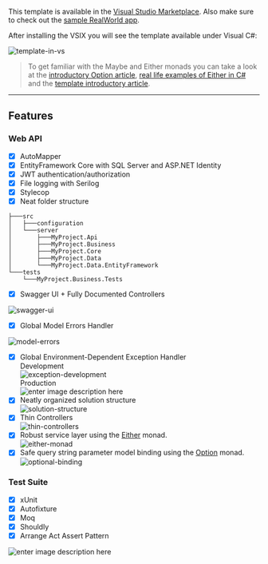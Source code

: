 This template is available in the [Visual Studio Marketplace](https://marketplace.visualstudio.com/items?itemName=dnikolovv.dev-adventures-project-setup#overview). Also make sure to check out the [sample RealWorld app](https://github.com/dnikolovv/dev-adventures-realworld).

After installing the VSIX you will see the template available under Visual C#:

![template-in-vs](https://devadventures.net/wp-content/uploads/2018/06/template-in-vs.png)

> To get familiar with the Maybe and Either monads you can take a look at the [introductory Option article](https://devadventures.net/2018/04/17/forget-object-reference-not-set-to-an-instance-of-an-object-functional-adventures-in-c/), [real life examples of Either in C#](https://devadventures.net/2018/09/20/real-life-examples-of-functional-c-sharp-either/) and the  [template introductory article](https://devadventures.net/2018/06/09/introducing-dev-adventures-net-core-project-template/).


---

## Features

### Web API
- [x] AutoMapper
- [x] EntityFramework Core with SQL Server and ASP.NET Identity
- [x] JWT authentication/authorization
- [x] File logging with Serilog
- [x] Stylecop
- [x] Neat folder structure
```
├───src
│   ├───configuration
│   └───server
│       ├───MyProject.Api
│       ├───MyProject.Business
│       ├───MyProject.Core
│       ├───MyProject.Data
│       └───MyProject.Data.EntityFramework
└───tests
    └───MyProject.Business.Tests

```


- [x] Swagger UI + Fully Documented Controllers <br>

![swagger-ui](https://devadventures.net/wp-content/uploads/2018/06/swagger-ui-new.png)

- [x] Global Model Errors Handler <br>

![model-errors](https://devadventures.net/wp-content/uploads/2018/05/model-errors.png)
- [x] Global Environment-Dependent Exception Handler <br>
Development <br>
![exception-development](https://devadventures.net/wp-content/uploads/2018/06/exception-development.png)<br> 
Production <br>
![enter image description here](https://devadventures.net/wp-content/uploads/2018/05/exception-production.png)
- [x] Neatly organized solution structure <br>
![solution-structure](https://devadventures.net/wp-content/uploads/2018/05/solution-structure.png)
- [x] Thin Controllers <br>
![thin-controllers](https://devadventures.net/wp-content/uploads/2018/05/tight-controllers.png) <br>
- [x] Robust service layer using the [Either](http://optional-github.com) monad. <br>
![either-monad](https://devadventures.net/wp-content/uploads/2018/05/either-monad.png)<br>
- [x] Safe query string parameter model binding using the [Option](http://optional-github.com) monad.<br>
![optional-binding](https://devadventures.net/wp-content/uploads/2018/05/option-binding-4-1.png)<br>

### Test Suite
- [x] xUnit
- [x] Autofixture
- [x] Moq
- [x] Shouldly
- [x] Arrange Act Assert Pattern

![enter image description here](https://devadventures.net/wp-content/uploads/2018/05/sample-test.png)
